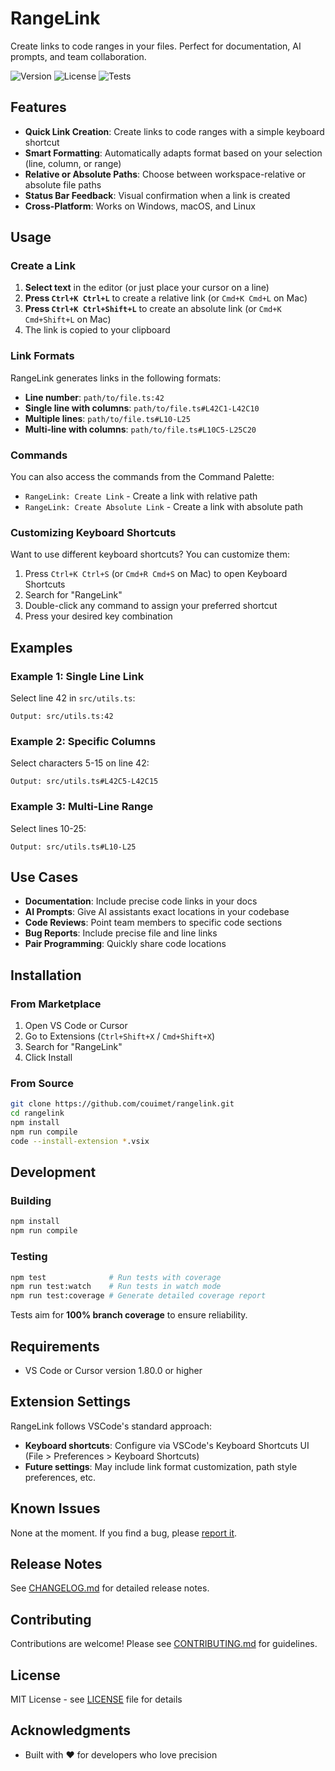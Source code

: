 # RangeLink

Create links to code ranges in your files. Perfect for documentation, AI prompts, and team collaboration.

![Version](https://img.shields.io/badge/version-0.1.0-blue) ![License](https://img.shields.io/badge/license-MIT-green) ![Tests](https://img.shields.io/badge/tests-100%25%20coverage-green)

## Features

- **Quick Link Creation**: Create links to code ranges with a simple keyboard shortcut
- **Smart Formatting**: Automatically adapts format based on your selection (line, column, or range)
- **Relative or Absolute Paths**: Choose between workspace-relative or absolute file paths
- **Status Bar Feedback**: Visual confirmation when a link is created
- **Cross-Platform**: Works on Windows, macOS, and Linux

## Usage

### Create a Link

1. **Select text** in the editor (or just place your cursor on a line)
2. **Press `Ctrl+K Ctrl+L`** to create a relative link (or `Cmd+K Cmd+L` on Mac)
3. **Press `Ctrl+K Ctrl+Shift+L`** to create an absolute link (or `Cmd+K Cmd+Shift+L` on Mac)
4. The link is copied to your clipboard

### Link Formats

RangeLink generates links in the following formats:

- **Line number**: `path/to/file.ts:42`
- **Single line with columns**: `path/to/file.ts#L42C1-L42C10`
- **Multiple lines**: `path/to/file.ts#L10-L25`
- **Multi-line with columns**: `path/to/file.ts#L10C5-L25C20`

### Commands

You can also access the commands from the Command Palette:

- `RangeLink: Create Link` - Create a link with relative path
- `RangeLink: Create Absolute Link` - Create a link with absolute path

### Customizing Keyboard Shortcuts

Want to use different keyboard shortcuts? You can customize them:

1. Press `Ctrl+K Ctrl+S` (or `Cmd+R Cmd+S` on Mac) to open Keyboard Shortcuts
2. Search for "RangeLink"
3. Double-click any command to assign your preferred shortcut
4. Press your desired key combination

## Examples

### Example 1: Single Line Link

Select line 42 in `src/utils.ts`:

```
Output: src/utils.ts:42
```

### Example 2: Specific Columns

Select characters 5-15 on line 42:

```
Output: src/utils.ts#L42C5-L42C15
```

### Example 3: Multi-Line Range

Select lines 10-25:

```
Output: src/utils.ts#L10-L25
```

## Use Cases

- **Documentation**: Include precise code links in your docs
- **AI Prompts**: Give AI assistants exact locations in your codebase
- **Code Reviews**: Point team members to specific code sections
- **Bug Reports**: Include precise file and line links
- **Pair Programming**: Quickly share code locations

## Installation

### From Marketplace

1. Open VS Code or Cursor
2. Go to Extensions (`Ctrl+Shift+X` / `Cmd+Shift+X`)
3. Search for "RangeLink"
4. Click Install

### From Source

```bash
git clone https://github.com/couimet/rangelink.git
cd rangelink
npm install
npm run compile
code --install-extension *.vsix
```

## Development

### Building

```bash
npm install
npm run compile
```

### Testing

```bash
npm test              # Run tests with coverage
npm run test:watch    # Run tests in watch mode
npm run test:coverage # Generate detailed coverage report
```

Tests aim for **100% branch coverage** to ensure reliability.

## Requirements

- VS Code or Cursor version 1.80.0 or higher

## Extension Settings

RangeLink follows VSCode's standard approach:

- **Keyboard shortcuts**: Configure via VSCode's Keyboard Shortcuts UI (File > Preferences > Keyboard Shortcuts)
- **Future settings**: May include link format customization, path style preferences, etc.

## Known Issues

None at the moment. If you find a bug, please [report it](https://github.com/couimet/rangelink/issues).

## Release Notes

See [CHANGELOG.md](CHANGELOG.md) for detailed release notes.

## Contributing

Contributions are welcome! Please see [CONTRIBUTING.md](CONTRIBUTING.md) for guidelines.

## License

MIT License - see [LICENSE](LICENSE) file for details

## Acknowledgments

- Built with ❤️ for developers who love precision
